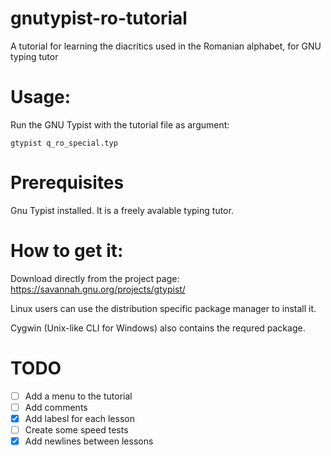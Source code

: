 # gnutypist-ro-tutorial
A tutorial for learning the diacritics used in the Romanian alphabet, for GNU typing tutor

# Usage:

Run the GNU Typist with the tutorial file as argument:
```
gtypist q_ro_special.typ
```  
# Prerequisites
Gnu Typist installed. It is a freely avalable typing tutor. 

# How to get it:

Download directly from the project page: https://savannah.gnu.org/projects/gtypist/

Linux users can use the distribution specific package manager to install it.

Cygwin (Unix-like CLI for Windows) also contains the requred package.

# TODO

- [ ] Add a menu to the tutorial
- [ ] Add comments
- [x] Add labesl for each lesson
- [ ] Create some speed tests
- [x] Add newlines between lessons
